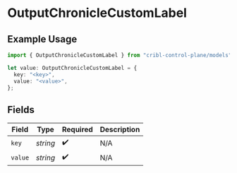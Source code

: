 # OutputChronicleCustomLabel

## Example Usage

```typescript
import { OutputChronicleCustomLabel } from "cribl-control-plane/models";

let value: OutputChronicleCustomLabel = {
  key: "<key>",
  value: "<value>",
};
```

## Fields

| Field              | Type               | Required           | Description        |
| ------------------ | ------------------ | ------------------ | ------------------ |
| `key`              | *string*           | :heavy_check_mark: | N/A                |
| `value`            | *string*           | :heavy_check_mark: | N/A                |